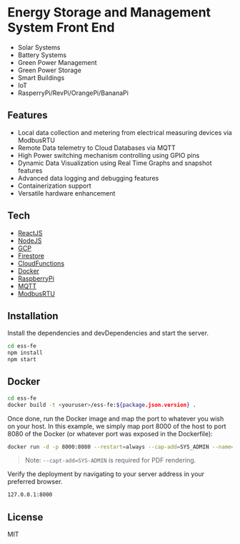 # Energy Storage and Management System Front End

- Solar Systems
- Battery Systems
- Green Power Management
- Green Power Storage
- Smart Buildings
- IoT
- RasperryPi/RevPi/OrangePi/BananaPi

## Features

- Local data collection and metering from electrical measuring devices via ModbusRTU
- Remote Data telemetry to Cloud Databases via MQTT
- High Power switching mechanism controlling using GPIO pins
- Dynamic Data Visualization using Real Time Graphs and snapshot features
- Advanced data logging and debugging features
- Containerization support
- Versatile hardware enhancement

## Tech

- [ReactJS]
- [NodeJS]
- [GCP]
- [Firestore]
- [CloudFunctions]
- [Docker]
- [RaspberryPi]
- [MQTT]
- [ModbusRTU]

## Installation

Install the dependencies and devDependencies and start the server.

```sh
cd ess-fe
npm install
npm start
```

## Docker

```sh
cd ess-fe
docker build -t <youruser>/ess-fe:${package.json.version} .
```

Once done, run the Docker image and map the port to whatever you wish on
your host. In this example, we simply map port 8000 of the host to
port 8080 of the Docker (or whatever port was exposed in the Dockerfile):

```sh
docker run -d -p 8000:8080 --restart=always --cap-add=SYS_ADMIN --name=ess-fe <youruser>/ess-fe:${package.json.version}
```

> Note: `--capt-add=SYS-ADMIN` is required for PDF rendering.

Verify the deployment by navigating to your server address in
your preferred browser.

```sh
127.0.0.1:8000
```

## License

MIT

[//]: # (These are reference links used in the body of this note and get stripped out when the markdown processor does its job. There is no need to format nicely because it shouldn't be seen. Thanks SO - http://stackoverflow.com/questions/4823468/store-comments-in-markdown-syntax)

   
[ReactJS]: <https://react.dev/>
[NodeJS]: <http://nodejs.org>
[GCP]: <https://cloud.google.com/>
[Firestore]: <https://cloud.google.com/firestore>
[CloudFunctions]: <https://cloud.google.com/functions>
[Docker]: <https://www.docker.com/>
[RaspberryPi]: <https://www.raspberrypi.com/>
[MQTT]: <https://mqtt.org/>
[ModbusRTU]: <https://www.modbustools.com/modbus.html>

